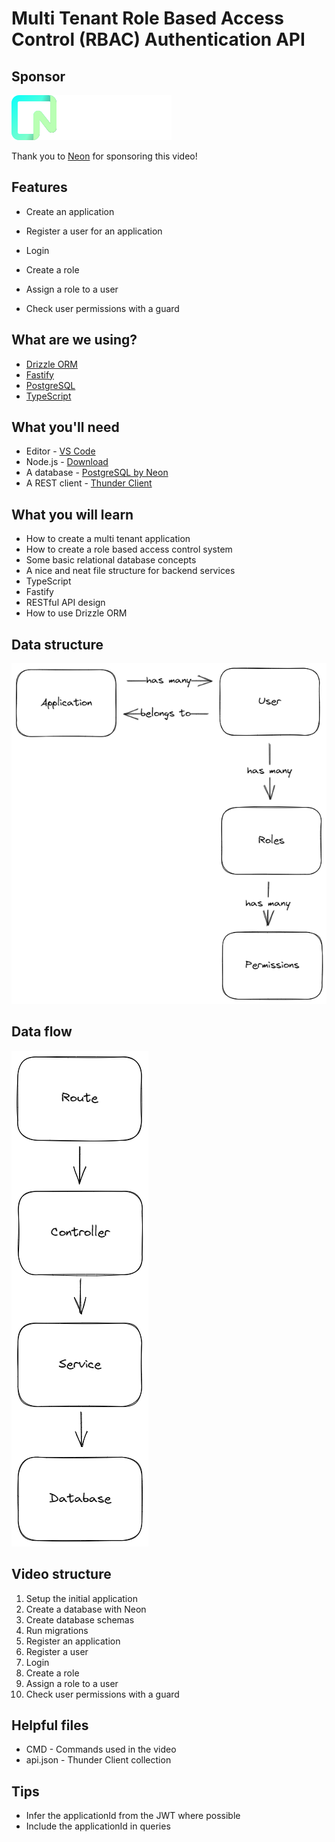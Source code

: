# Multi Tenant Role Based Access Control (RBAC) Authentication API

## Sponsor
<img src="./img/neon.svg" />

Thank you to [Neon](https://bit.ly/tomdoestech) for sponsoring this video!

## Features
* Create an application
* Register a user for an application
* Login
* Create a role
* Assign a role to a user

* Check user permissions with a guard

## What are we using?
* [Drizzle ORM](https://github.com/drizzle-team/drizzle-orm)
* [Fastify](https://www.fastify.io/)
* [PostgreSQL](https://www.postgresql.org/)
* [TypeScript](https://www.typescriptlang.org/)

## What you'll need
* Editor - [VS Code](https://code.visualstudio.com/download)
* Node.js - [Download](https://nodejs.org/en/download/)
* A database - [PostgreSQL by Neon](https://bit.ly/tomdoestech)
* A REST client - [Thunder Client](https://marketplace.visualstudio.com/items?itemName=rangav.vscode-thunder-client)

## What you will learn
* How to create a multi tenant application
* How to create a role based access control system
* Some basic relational database concepts
* A nice and neat file structure for backend services
* TypeScript
* Fastify
* RESTful API design
* How to use Drizzle ORM

## Data structure
<img src ="./img/diagram.png" />

## Data flow
<img src ="./img/data-flow.png" />

## Video structure
1. Setup the initial application
2. Create a database with Neon
3. Create database schemas
4. Run migrations
5. Register an application
6. Register a user
7. Login
8. Create a role
9. Assign a role to a user
10. Check user permissions with a guard

## Helpful files
* CMD - Commands used in the video
* api.json - Thunder Client collection

## Tips
* Infer the applicationId from the JWT where possible
* Include the applicationId in queries
